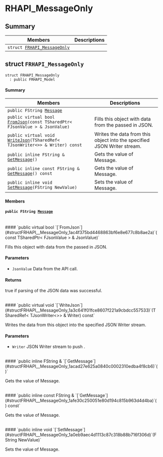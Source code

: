 # RHAPI_MessageOnly <a id="group__RHAPI__MessageOnly"></a>

## Summary

 Members                        | Descriptions                                
--------------------------------|---------------------------------------------
`struct `[`FRHAPI_MessageOnly`](#structFRHAPI__MessageOnly) | 

## struct `FRHAPI_MessageOnly` <a id="structFRHAPI__MessageOnly"></a>

```
struct FRHAPI_MessageOnly
  : public FRHAPI_Model
```

#### Summary

 Members                        | Descriptions                                
--------------------------------|---------------------------------------------
`public FString `[`Message`](#structFRHAPI__MessageOnly_1abe8093800b37a5b9b70be11a097b2ed4) | 
`public virtual bool `[`FromJson`](#structFRHAPI__MessageOnly_1ac4f375bd4468863bf6e8e677c8b8ae2a)`(const TSharedPtr< FJsonValue > & JsonValue)` | Fills this object with data from the passed in JSON.
`public virtual void `[`WriteJson`](#structFRHAPI__MessageOnly_1a3c641f01fce8607f221a9cbdcc557533)`(TSharedRef< TJsonWriter<>> & Writer) const` | Writes the data from this object into the specified JSON Writer stream.
`public inline FString & `[`GetMessage`](#structFRHAPI__MessageOnly_1acad27e625a0840c0002310edba4f8cb6)`()` | Gets the value of Message.
`public inline const FString & `[`GetMessage`](#structFRHAPI__MessageOnly_1afe30c250051e80d194c815b963d4d4ba)`() const` | Gets the value of Message.
`public inline void `[`SetMessage`](#structFRHAPI__MessageOnly_1a0eb9aec4d1113c87c318b88b716f306d)`(FString NewValue)` | Sets the value of Message.

#### Members

#### `public FString `[`Message`](#structFRHAPI__MessageOnly_1abe8093800b37a5b9b70be11a097b2ed4) <a id="structFRHAPI__MessageOnly_1abe8093800b37a5b9b70be11a097b2ed4"></a>

<br>
#### `public virtual bool `[`FromJson`](#structFRHAPI__MessageOnly_1ac4f375bd4468863bf6e8e677c8b8ae2a)`(const TSharedPtr< FJsonValue > & JsonValue)` <a id="structFRHAPI__MessageOnly_1ac4f375bd4468863bf6e8e677c8b8ae2a"></a>

Fills this object with data from the passed in JSON.

#### Parameters
* `JsonValue` Data from the API call.

#### Returns
true if parsing of the JSON data was successful.

<br>
#### `public virtual void `[`WriteJson`](#structFRHAPI__MessageOnly_1a3c641f01fce8607f221a9cbdcc557533)`(TSharedRef< TJsonWriter<>> & Writer) const` <a id="structFRHAPI__MessageOnly_1a3c641f01fce8607f221a9cbdcc557533"></a>

Writes the data from this object into the specified JSON Writer stream.

#### Parameters
* `Writer` JSON Writer stream to push .

<br>
#### `public inline FString & `[`GetMessage`](#structFRHAPI__MessageOnly_1acad27e625a0840c0002310edba4f8cb6)`()` <a id="structFRHAPI__MessageOnly_1acad27e625a0840c0002310edba4f8cb6"></a>

Gets the value of Message.

<br>
#### `public inline const FString & `[`GetMessage`](#structFRHAPI__MessageOnly_1afe30c250051e80d194c815b963d4d4ba)`() const` <a id="structFRHAPI__MessageOnly_1afe30c250051e80d194c815b963d4d4ba"></a>

Gets the value of Message.

<br>
#### `public inline void `[`SetMessage`](#structFRHAPI__MessageOnly_1a0eb9aec4d1113c87c318b88b716f306d)`(FString NewValue)` <a id="structFRHAPI__MessageOnly_1a0eb9aec4d1113c87c318b88b716f306d"></a>

Sets the value of Message.

<br>
